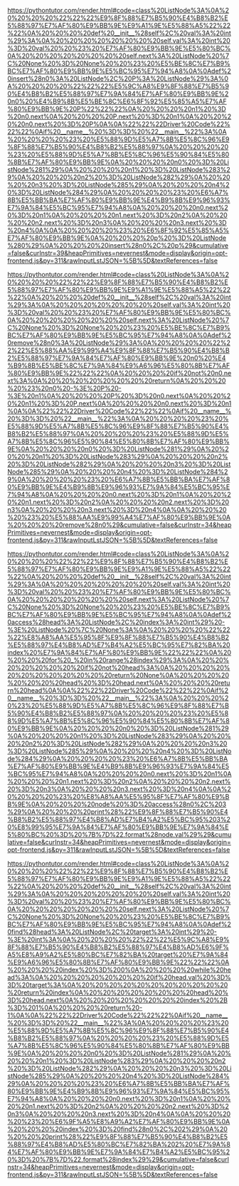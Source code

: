 <!--
    File: linked_list.md
    Created Time: 2024-01-05
    Author: krahets (krahets@163.com)
--->

<!-- [file]{linked_list}-[class]{}-[func]{insert} -->
https://pythontutor.com/render.html#code=class%20ListNode%3A%0A%20%20%20%20%22%22%22%E9%8F%88%E7%B5%90%E4%B8%B2%E5%88%97%E7%AF%80%E9%BB%9E%E9%A1%9E%E5%88%A5%22%22%22%0A%20%20%20%20def%20__init__%28self%2C%20val%3A%20int%29%3A%0A%20%20%20%20%20%20%20%20self.val%3A%20int%20%3D%20val%20%20%23%20%E7%AF%80%E9%BB%9E%E5%80%BC%0A%20%20%20%20%20%20%20%20self.next%3A%20ListNode%20%7C%20None%20%3D%20None%20%20%23%20%E5%BE%8C%E7%B9%BC%E7%AF%80%E9%BB%9E%E5%BC%95%E7%94%A8%0A%0Adef%20insert%28n0%3A%20ListNode%2C%20P%3A%20ListNode%29%3A%0A%20%20%20%20%22%22%22%E5%9C%A8%E9%8F%88%E7%B5%90%E4%B8%B2%E5%88%97%E7%9A%84%E7%AF%80%E9%BB%9E%20n0%20%E4%B9%8B%E5%BE%8C%E6%8F%92%E5%85%A5%E7%AF%80%E9%BB%9E%20P%22%22%22%0A%20%20%20%20n1%20%3D%20n0.next%0A%20%20%20%20P.next%20%3D%20n1%0A%20%20%20%20n0.next%20%3D%20P%0A%0A%22%22%22Driver%20Code%22%22%22%0Aif%20__name__%20%3D%3D%20%22__main__%22%3A%0A%20%20%20%20%23%20%E5%88%9D%E5%A7%8B%E5%8C%96%E9%8F%88%E7%B5%90%E4%B8%B2%E5%88%97%0A%20%20%20%20%23%20%E5%88%9D%E5%A7%8B%E5%8C%96%E5%90%84%E5%80%8B%E7%AF%80%E9%BB%9E%0A%20%20%20%20n0%20%3D%20ListNode%281%29%0A%20%20%20%20n1%20%3D%20ListNode%283%29%0A%20%20%20%20n2%20%3D%20ListNode%282%29%0A%20%20%20%20n3%20%3D%20ListNode%285%29%0A%20%20%20%20n4%20%3D%20ListNode%284%29%0A%20%20%20%20%23%20%E6%A7%8B%E5%BB%BA%E7%AF%80%E9%BB%9E%E4%B9%8B%E9%96%93%E7%9A%84%E5%BC%95%E7%94%A8%0A%20%20%20%20n0.next%20%3D%20n1%0A%20%20%20%20n1.next%20%3D%20n2%0A%20%20%20%20n2.next%20%3D%20n3%0A%20%20%20%20n3.next%20%3D%20n4%0A%0A%20%20%20%20%23%20%E6%8F%92%E5%85%A5%E7%AF%80%E9%BB%9E%0A%20%20%20%20p%20%3D%20ListNode%280%29%0A%20%20%20%20insert%28n0%2C%20p%29&cumulative=false&curInstr=39&heapPrimitives=nevernest&mode=display&origin=opt-frontend.js&py=311&rawInputLstJSON=%5B%5D&textReferences=false

<!-- [file]{linked_list}-[class]{}-[func]{remove} -->
https://pythontutor.com/render.html#code=class%20ListNode%3A%0A%20%20%20%20%22%22%22%E9%8F%88%E7%B5%90%E4%B8%B2%E5%88%97%E7%AF%80%E9%BB%9E%E9%A1%9E%E5%88%A5%22%22%22%0A%20%20%20%20def%20__init__%28self%2C%20val%3A%20int%29%3A%0A%20%20%20%20%20%20%20%20self.val%3A%20int%20%3D%20val%20%20%23%20%E7%AF%80%E9%BB%9E%E5%80%BC%0A%20%20%20%20%20%20%20%20self.next%3A%20ListNode%20%7C%20None%20%3D%20None%20%20%23%20%E5%BE%8C%E7%B9%BC%E7%AF%80%E9%BB%9E%E5%BC%95%E7%94%A8%0A%0Adef%20remove%28n0%3A%20ListNode%29%3A%0A%20%20%20%20%22%22%22%E5%88%AA%E9%99%A4%E9%8F%88%E7%B5%90%E4%B8%B2%E5%88%97%E7%9A%84%E7%AF%80%E9%BB%9E%20n0%20%E4%B9%8B%E5%BE%8C%E7%9A%84%E9%A6%96%E5%80%8B%E7%AF%80%E9%BB%9E%22%22%22%0A%20%20%20%20if%20not%20n0.next%3A%0A%20%20%20%20%20%20%20%20return%0A%20%20%20%20%23%20n0%20-%3E%20P%20-%3E%20n1%0A%20%20%20%20P%20%3D%20n0.next%0A%20%20%20%20n1%20%3D%20P.next%0A%20%20%20%20n0.next%20%3D%20n1%0A%0A%22%22%22Driver%20Code%22%22%22%0Aif%20__name__%20%3D%3D%20%22__main__%22%3A%0A%20%20%20%20%23%20%E5%88%9D%E5%A7%8B%E5%8C%96%E9%8F%88%E7%B5%90%E4%B8%B2%E5%88%97%0A%20%20%20%20%23%20%E5%88%9D%E5%A7%8B%E5%8C%96%E5%90%84%E5%80%8B%E7%AF%80%E9%BB%9E%0A%20%20%20%20n0%20%3D%20ListNode%281%29%0A%20%20%20%20n1%20%3D%20ListNode%283%29%0A%20%20%20%20n2%20%3D%20ListNode%282%29%0A%20%20%20%20n3%20%3D%20ListNode%285%29%0A%20%20%20%20n4%20%3D%20ListNode%284%29%0A%20%20%20%20%23%20%E6%A7%8B%E5%BB%BA%E7%AF%80%E9%BB%9E%E4%B9%8B%E9%96%93%E7%9A%84%E5%BC%95%E7%94%A8%0A%20%20%20%20n0.next%20%3D%20n1%0A%20%20%20%20n1.next%20%3D%20n2%0A%20%20%20%20n2.next%20%3D%20n3%0A%20%20%20%20n3.next%20%3D%20n4%0A%0A%20%20%20%20%23%20%E5%88%AA%E9%99%A4%E7%AF%80%E9%BB%9E%0A%20%20%20%20remove%28n0%29&cumulative=false&curInstr=34&heapPrimitives=nevernest&mode=display&origin=opt-frontend.js&py=311&rawInputLstJSON=%5B%5D&textReferences=false

<!-- [file]{linked_list}-[class]{}-[func]{access} -->
https://pythontutor.com/render.html#code=class%20ListNode%3A%0A%20%20%20%20%22%22%22%E9%8F%88%E7%B5%90%E4%B8%B2%E5%88%97%E7%AF%80%E9%BB%9E%E9%A1%9E%E5%88%A5%22%22%22%0A%20%20%20%20def%20__init__%28self%2C%20val%3A%20int%29%3A%0A%20%20%20%20%20%20%20%20self.val%3A%20int%20%3D%20val%20%20%23%20%E7%AF%80%E9%BB%9E%E5%80%BC%0A%20%20%20%20%20%20%20%20self.next%3A%20ListNode%20%7C%20None%20%3D%20None%20%20%23%20%E5%BE%8C%E7%B9%BC%E7%AF%80%E9%BB%9E%E5%BC%95%E7%94%A8%0A%0Adef%20access%28head%3A%20ListNode%2C%20index%3A%20int%29%20-%3E%20ListNode%20%7C%20None%3A%0A%20%20%20%20%22%22%22%E8%A8%AA%E5%95%8F%E9%8F%88%E7%B5%90%E4%B8%B2%E5%88%97%E4%B8%AD%E7%B4%A2%E5%BC%95%E7%82%BA%20index%20%E7%9A%84%E7%AF%80%E9%BB%9E%22%22%22%0A%20%20%20%20for%20_%20in%20range%28index%29%3A%0A%20%20%20%20%20%20%20%20if%20not%20head%3A%0A%20%20%20%20%20%20%20%20%20%20%20%20return%20None%0A%20%20%20%20%20%20%20%20head%20%3D%20head.next%0A%20%20%20%20return%20head%0A%0A%22%22%22Driver%20Code%22%22%22%0Aif%20__name__%20%3D%3D%20%22__main__%22%3A%0A%20%20%20%20%23%20%E5%88%9D%E5%A7%8B%E5%8C%96%E9%8F%88%E7%B5%90%E4%B8%B2%E5%88%97%0A%20%20%20%20%23%20%E5%88%9D%E5%A7%8B%E5%8C%96%E5%90%84%E5%80%8B%E7%AF%80%E9%BB%9E%0A%20%20%20%20n0%20%3D%20ListNode%281%29%0A%20%20%20%20n1%20%3D%20ListNode%283%29%0A%20%20%20%20n2%20%3D%20ListNode%282%29%0A%20%20%20%20n3%20%3D%20ListNode%285%29%0A%20%20%20%20n4%20%3D%20ListNode%284%29%0A%20%20%20%20%23%20%E6%A7%8B%E5%BB%BA%E7%AF%80%E9%BB%9E%E4%B9%8B%E9%96%93%E7%9A%84%E5%BC%95%E7%94%A8%0A%20%20%20%20n0.next%20%3D%20n1%0A%20%20%20%20n1.next%20%3D%20n2%0A%20%20%20%20n2.next%20%3D%20n3%0A%20%20%20%20n3.next%20%3D%20n4%0A%0A%20%20%20%20%23%20%E8%A8%AA%E5%95%8F%E7%AF%80%E9%BB%9E%0A%20%20%20%20node%20%3D%20access%28n0%2C%203%29%0A%20%20%20%20print%28%22%E9%8F%88%E7%B5%90%E4%B8%B2%E5%88%97%E4%B8%AD%E7%B4%A2%E5%BC%95%203%20%E8%99%95%E7%9A%84%E7%AF%80%E9%BB%9E%E7%9A%84%E5%80%BC%20%3D%20%7B%7D%22.format%28node.val%29%29&cumulative=false&curInstr=34&heapPrimitives=nevernest&mode=display&origin=opt-frontend.js&py=311&rawInputLstJSON=%5B%5D&textReferences=false

<!-- [file]{linked_list}-[class]{}-[func]{find} -->
https://pythontutor.com/render.html#code=class%20ListNode%3A%0A%20%20%20%20%22%22%22%E9%8F%88%E7%B5%90%E4%B8%B2%E5%88%97%E7%AF%80%E9%BB%9E%E9%A1%9E%E5%88%A5%22%22%22%0A%20%20%20%20def%20__init__%28self%2C%20val%3A%20int%29%3A%0A%20%20%20%20%20%20%20%20self.val%3A%20int%20%3D%20val%20%20%23%20%E7%AF%80%E9%BB%9E%E5%80%BC%0A%20%20%20%20%20%20%20%20self.next%3A%20ListNode%20%7C%20None%20%3D%20None%20%20%23%20%E5%BE%8C%E7%B9%BC%E7%AF%80%E9%BB%9E%E5%BC%95%E7%94%A8%0A%0Adef%20find%28head%3A%20ListNode%2C%20target%3A%20int%29%20-%3E%20int%3A%0A%20%20%20%20%22%22%22%E5%9C%A8%E9%8F%88%E7%B5%90%E4%B8%B2%E5%88%97%E4%B8%AD%E6%9F%A5%E8%A9%A2%E5%80%BC%E7%82%BA%20target%20%E7%9A%84%E9%A6%96%E5%80%8B%E7%AF%80%E9%BB%9E%22%22%22%0A%20%20%20%20index%20%3D%200%0A%20%20%20%20while%20head%3A%0A%20%20%20%20%20%20%20%20if%20head.val%20%3D%3D%20target%3A%0A%20%20%20%20%20%20%20%20%20%20%20%20return%20index%0A%20%20%20%20%20%20%20%20head%20%3D%20head.next%0A%20%20%20%20%20%20%20%20index%20%2B%3D%201%0A%20%20%20%20return%20-1%0A%0A%22%22%22Driver%20Code%22%22%22%0Aif%20__name__%20%3D%3D%20%22__main__%22%3A%0A%20%20%20%20%23%20%E5%88%9D%E5%A7%8B%E5%8C%96%E9%8F%88%E7%B5%90%E4%B8%B2%E5%88%97%0A%20%20%20%20%23%20%E5%88%9D%E5%A7%8B%E5%8C%96%E5%90%84%E5%80%8B%E7%AF%80%E9%BB%9E%0A%20%20%20%20n0%20%3D%20ListNode%281%29%0A%20%20%20%20n1%20%3D%20ListNode%283%29%0A%20%20%20%20n2%20%3D%20ListNode%282%29%0A%20%20%20%20n3%20%3D%20ListNode%285%29%0A%20%20%20%20n4%20%3D%20ListNode%284%29%0A%20%20%20%20%23%20%E6%A7%8B%E5%BB%BA%E7%AF%80%E9%BB%9E%E4%B9%8B%E9%96%93%E7%9A%84%E5%BC%95%E7%94%A8%0A%20%20%20%20n0.next%20%3D%20n1%0A%20%20%20%20n1.next%20%3D%20n2%0A%20%20%20%20n2.next%20%3D%20n3%0A%20%20%20%20n3.next%20%3D%20n4%0A%0A%20%20%20%20%23%20%E6%9F%A5%E8%A9%A2%E7%AF%80%E9%BB%9E%0A%20%20%20%20index%20%3D%20find%28n0%2C%202%29%0A%20%20%20%20print%28%22%E9%8F%88%E7%B5%90%E4%B8%B2%E5%88%97%E4%B8%AD%E5%80%BC%E7%82%BA%202%20%E7%9A%84%E7%AF%80%E9%BB%9E%E7%9A%84%E7%B4%A2%E5%BC%95%20%3D%20%7B%7D%22.format%28index%29%29&cumulative=false&curInstr=34&heapPrimitives=nevernest&mode=display&origin=opt-frontend.js&py=311&rawInputLstJSON=%5B%5D&textReferences=false
